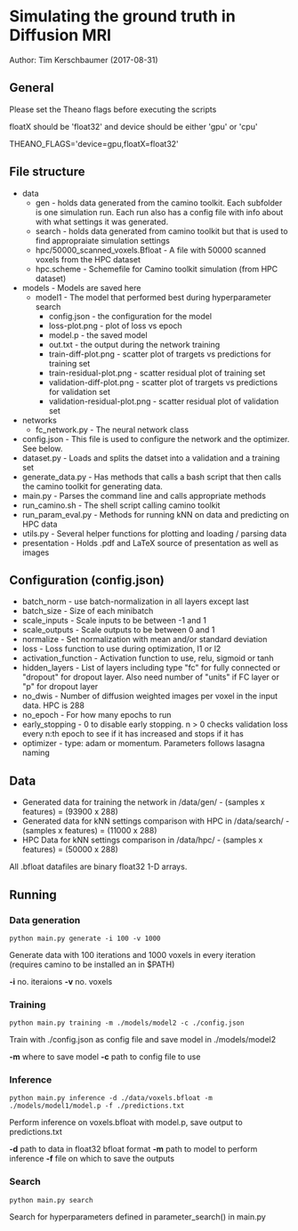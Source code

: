 # Simulating the ground truth in Diffusion MRI

Author: Tim Kerschbaumer (2017-08-31)

## General
Please set the Theano flags before executing the scripts

floatX should be 'float32' and device should be either 'gpu' or 'cpu'

THEANO_FLAGS='device=gpu,floatX=float32'

## File structure
- data
	* gen -  holds data generated from the camino toolkit. 
	Each subfolder is one simulation run. Each run also has a config file with info about with what settings it was generated.
	* search - holds data generated from camino toolkit but that is used to find appropraiate simulation settings
	* hpc/50000_scanned_voxels.Bfloat - A file with 50000 scanned voxels from the HPC dataset
	* hpc.scheme - Schemefile for Camino toolkit simulation (from HPC dataset)
- models - Models are saved here
	* model1 - The model that performed best during hyperparameter search
		* config.json - the configuration for the model
		* loss-plot.png - plot of loss vs epoch
		* model.p - the saved model
		* out.txt - the output during the network training
		* train-diff-plot.png - scatter plot of trargets vs predictions for training set
		* train-residual-plot.png - scatter residual plot of training set
		* validation-diff-plot.png - scatter plot of trargets vs predictions for validation set
		* validation-residual-plot.png - scatter residual plot of validation set
- networks
	* fc_network.py - The neural network class
- config.json - This file is used to configure the network and the optimizer. See below.
- dataset.py - Loads and splits the datset into a validation and a training set
- generate_data.py - Has methods that calls a bash script that then calls the camino toolkit for generating data. 
- main.py - Parses the command line and calls appropriate methods
- run_camino.sh - The shell script calling camino toolkit
- run_param_eval.py - Methods for running kNN on data and predicting on HPC data
- utils.py - Several helper functions for plotting and loading / parsing data
- presentation - Holds .pdf and LaTeX source of presentation as well as images


## Configuration (config.json)

- batch_norm - use batch-normalization in all layers except last
- batch_size - Size of each minibatch
- scale_inputs - Scale inputs to be between -1 and 1
- scale_outputs - Scale outputs to be between 0 and 1
- normalize - Set normalization with mean and/or standard deviation
- loss - Loss function to use during optimization, l1 or l2
- activation_function - Activation function to use, relu, sigmoid or tanh
- hidden_layers - List of layers including type "fc" for fully connected or "dropout" for dropout layer. Also need number of "units" if FC layer or "p" for dropout layer
- no_dwis - Number of diffusion weighted images per voxel in the input data. HPC is 288
- no_epoch - For how many epochs to run
- early_stopping - 0 to disable early stopping. n > 0 checks validation loss every n:th epoch to see if it has increased and stops if it has
- optimizer - type: adam or momentum. Parameters follows lasagna naming


## Data
- Generated data for training the network in /data/gen/ - (samples x features) = (93900 x 288)
- Generated data for kNN settings comparison with HPC in /data/search/ - (samples x features) = (11000 x 288)
- HPC Data for kNN settings comparison in /data/hpc/ - (samples x features) = (50000 x 288)

All .bfloat datafiles are binary float32 1-D arrays.



## Running

### Data generation
`python main.py generate -i 100 -v 1000`

Generate data with 100 iterations and 1000 voxels in every iteration (requires camino to be installed an in $PATH)

**-i** no. iteraions
**-v** no. voxels

### Training
`python main.py training -m ./models/model2 -c ./config.json`

Train with ./config.json as config file and save model in ./models/model2

**-m** where to save model
**-c** path to config file to use


### Inference
`python main.py inference -d ./data/voxels.bfloat -m ./models/model1/model.p -f ./predictions.txt`

Perform inference on voxels.bfloat with model.p, save output to predictions.txt

**-d** path to data in float32 bfloat format
**-m** path to model to perform inference
**-f** file on which to save the outputs

### Search
`python main.py search`

Search for hyperparameters defined in parameter_search() in main.py







